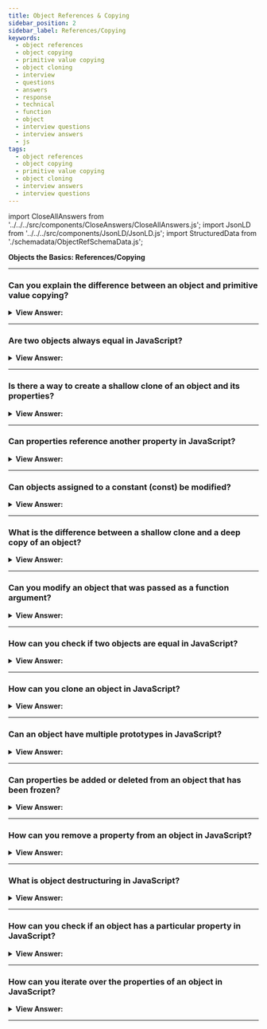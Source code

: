 ```yaml
---
title: Object References & Copying
sidebar_position: 2
sidebar_label: References/Copying
keywords:
  - object references
  - object copying
  - primitive value copying
  - object cloning
  - interview
  - questions
  - answers
  - response
  - technical
  - function
  - object
  - interview questions
  - interview answers
  - js
tags:
  - object references
  - object copying
  - primitive value copying
  - object cloning
  - interview answers
  - interview questions
---
```


import CloseAllAnswers from '../../../src/components/CloseAnswers/CloseAllAnswers.js';
import JsonLD from '../../../src/components/JsonLD/JsonLD.js';
import StructuredData from './schemadata/ObjectRefSchemaData.js';

<JsonLD data={StructuredData} />

<head>
  <title>Object References and Copying | JavaScript Frontend Phone Interview</title>
</head>

**Objects the Basics: References/Copying**

<CloseAllAnswers />

---

### Can you explain the difference between an object and primitive value copying?

<details>
  <summary><strong>View Answer:</strong></summary>
  <div>
  <div><strong>Interview Response:</strong> Primitive value copying duplicates the exact value. Object copying creates a reference to the original object; changes in either affect both.
</div><br />
  <div><strong className="codeExample">Code Example:</strong><br /><br />

  <div></div>

```js
// Here we put a copy of the message into the phrase:
let message = 'Hello!';
let phrase = message;

console.log(phrase); // returns 'Hello!'

phrase = 'Goodbye!';
console.log(phrase);
// returns 'Goodbye!', you can't do that with objects

// Copying a reference, but the object itself not duplicated

let user = { name: 'John' };

let admin = user;

admin.name = 'Pete'; // changed by the "admin" reference

alert(user.name); // 'Pete', changes are seen from the "user" reference

// Two objects are equal only if they are the same object.

let a = {};
let b = a; // copy the reference

alert(a == b); // true, both variables reference the same object
alert(a === b); // true
```

  </div>
  </div>
</details>

---

### Are two objects always equal in JavaScript?

<details>
  <summary><strong>View Answer:</strong></summary>
  <div>
  <div><strong>Interview Response:</strong> No, two objects are not always equal in JavaScript. They are only equal if they refer to the same object in memory.
</div><br />
  <div><strong className="codeExample">Code Example:</strong><br /><br />

  <div></div>

```js
// Both are equal objects reference the same object literal
let a = {};
let b = a; // copy the reference

alert(a == b); // true, both variables reference the same object
alert(a === b); // true

////////////////////////////

// two independent objects

let a = {};
let b = {};

alert(a == b); // false
```

  </div>
  </div>
</details>

---

### Is there a way to create a shallow clone of an object and its properties?

<details>
  <summary><strong>View Answer:</strong></summary>
  <div>
  <div><strong>Interview Response:</strong> Yes, you can create a shallow clone in JavaScript using Object.assign(&#123;&#125;, yourObject) or using the spread syntax &#123;...yourObject&#125;. Both methods duplicate only the top-level properties.
</div><br />
  <div><strong className="codeExample">Code Example:</strong>Using Object.assign():<br /><br />

  <div></div>

```js
let user = {
  name: 'John',
  age: 30,
};

let clone = {}; // the new empty object

// let's copy all user properties into it
for (let key in user) {
  clone[key] = user[key];
}

// now clone is a fully independent object with the same content
clone.name = 'Pete'; // changed the data in it

console.log(user.name); // still John in the original object

////////////////////////////

// We also can use Object.assign to replace for..in loop for simple cloning:

let user = {
  name: 'John',
  age: 30,
};

let clone = Object.assign({}, user);

// Using the spread syntax:
const originalObject = { name: 'John', age: 25 };
const clonedObject = { ...originalObject };

console.log(clonedObject); // { name: 'John', age: 25 }
```

  </div>
  </div>
</details>

---

### Can properties reference another property in JavaScript?

<details>
  <summary><strong>View Answer:</strong></summary>
  <div>
  <div><strong>Interview Response:</strong> Yes, properties can reference another property in JavaScript through object property referencing or using computed property names. This also occurs when a property holds an object as its value and has individual properties. In such cases, the parent property references the nested properties.
</div><br />
  <div><strong className="codeExample">Code Example:</strong><br /><br />

  <div></div>

```javascript
let user = {
  name: 'John',
  // The sizes property references the height and width properties
  sizes: {
    height: 182,
    width: 50,
  },
};

console.log(user.sizes.height); // 182
```

:::note

Notably, this means that values of properties are not necessarily primitive.

:::

  </div>
  </div>
</details>

---

### Can objects assigned to a constant (const) be modified?

<details>
  <summary><strong>View Answer:</strong></summary>
  <div>
  <div><strong>Interview Response:</strong> Yes, objects assigned to a constant (const) can be modified, but the variable cannot be reassigned to a different object.
</div><br />
  <div><strong>Technical Response:</strong> The object can be modified, but the declared variable cannot. The reason behind this is that the variable is constant, it must always reference the same object, but the properties of that object are free to change.
</div><br />
  <div><strong className="codeExample">Code Example:</strong><br /><br />

  <div></div>

```js
const user = {
  name: 'John',
};

user.name = 'Pete'; // (*)

console.log(user.name); // Pete
```

  </div>
  </div>
</details>

---

### What is the difference between a shallow clone and a deep copy of an object?

<details>
  <summary><strong>View Answer:</strong></summary>
  <div>
  <div><strong>Interview Response:</strong> A shallow clone copies an object and its direct properties, but not nested objects. A deep copy duplicates an object and all nested objects, creating independent copies.
  </div>
  </div>
</details>

---

### Can you modify an object that was passed as a function argument?

<details>
  <summary><strong>View Answer:</strong></summary>
  <div>
  <div><strong>Interview Response:</strong> Yes, if an object is passed as a function argument, modifications inside the function will affect the original Object because objects in JavaScript are passed by reference.</div><br />
  <div><strong className="codeExample">Code Example:</strong><br /><br />

  <div></div>

```js
let obj = { name: 'Original' };

function modifyObject(inputObj) {
    inputObj.name = 'Modified';
}

console.log(obj); // Outputs: { name: 'Original' }
modifyObject(obj);
console.log(obj); // Outputs: { name: 'Modified' }
```

  </div>
  </div>
</details>

---

### How can you check if two objects are equal in JavaScript?

<details>
  <summary><strong>View Answer:</strong></summary>
  <div>
  <div><strong>Interview Response:</strong> In JavaScript, you can use JSON.stringify(obj1) === JSON.stringify(obj2) to check if two objects are equal. However, this method only works with objects without methods or circular references.</div><br />
  <div><strong className="codeExample">Code Example:</strong><br /><br />

  <div></div>

```js
let obj1 = { name: 'Alice', age: 30 };
let obj2 = { name: 'Alice', age: 30 };

if(JSON.stringify(obj1) === JSON.stringify(obj2)) {
    console.log("Objects are equal");
} else {
    console.log("Objects are not equal");
}
```

  </div>
  </div>
</details>

---

### How can you clone an object in JavaScript?

<details>
  <summary><strong>View Answer:</strong></summary>
  <div>
  <div><strong>Interview Response:</strong> You can create a shallow clone using Object.assign({}, obj) and a deep clone using JSON.parse(JSON.stringify(obj)). However, the latter doesn't handle functions or circular references.</div><br />
  <div><strong className="codeExample">Code Example:</strong><br /><br />

  <div></div>

```js
let obj = { name: 'Alice', age: 30 };

// Shallow clone
let shallowClone = Object.assign({}, obj);
console.log(shallowClone); // Outputs: { name: 'Alice', age: 30 }

// Deep clone
let deepClone = JSON.parse(JSON.stringify(obj));
console.log(deepClone); // Outputs: { name: 'Alice', age: 30 }
```

<p>In this example, Object.assign({}, obj) creates a new object and copies over the properties of obj to the new object. The JSON.parse(JSON.stringify(obj)) line first converts obj into a string, and then parses it back into a new object, effectively creating a deep clone.</p>

  </div>
  </div>
</details>

---

### Can an object have multiple prototypes in JavaScript?

<details>
  <summary><strong>View Answer:</strong></summary>
  <div>
  <div><strong>Interview Response:</strong> No, an object in JavaScript can only have one prototype, defined by its internal [[Prototype]] property. However, prototypes themselves can have their own prototypes, creating a prototype chain.</div><br />
  <div><strong className="codeExample">Code Example:</strong><br /><br />

  <div></div>

```js
// create a prototype object
let animal = {
  kind: 'mammal',
  sound: function() {
    return 'generic animal sound';
  }
};

// create an object with animal as its prototype
let dog = Object.create(animal);
dog.bark = function() {
  return 'woof';
};

console.log(dog.kind); // prints "mammal"
console.log(dog.sound()); // prints "generic animal sound"
console.log(dog.bark()); // prints "woof"
```

<p>In this example, dog object has animal as its prototype.</p>

  </div>
  </div>
</details>

---

### Can properties be added or deleted from an object that has been frozen?

<details>
  <summary><strong>View Answer:</strong></summary>
  <div>
  <div><strong>Interview Response:</strong> No, once an object is frozen using Object.freeze(), you cannot add, change, or delete properties. Any attempt to do so will fail silently or throw an error.</div><br />
  <div><strong className="codeExample">Code Example:</strong><br /><br />

  <div></div>

```js
let obj = { name: 'John' };

// freeze the object
Object.freeze(obj);

// attempt to add, modify, or delete properties
obj.age = 30; // will fail silently or throw an error in strict mode
obj.name = 'Jane'; // will fail silently or throw an error in strict mode
delete obj.name; // will fail silently or throw an error in strict mode

console.log(obj); // { name: 'John' }
```

<p>In this example, all attempts to modify the object after it has been frozen are unsuccessful.</p>

  </div>
  </div>
</details>

---

### How can you remove a property from an object in JavaScript?

<details>
  <summary><strong>View Answer:</strong></summary>
  <div>
  <div><strong>Interview Response:</strong> You can remove a property from an object in JavaScript using the `delete` operator. For example: `delete object.propertyName;` or `delete object['propertyName'];`.
  </div>
  </div>
</details>

---

### What is object destructuring in JavaScript?

<details>
  <summary><strong>View Answer:</strong></summary>
  <div>
  <div><strong>Interview Response:</strong> Object destructuring is a way to extract individual properties from an object and assign them to variables with the same name. This can make code more concise and readable.</div><br />
  <div><strong className="codeExample">Code Example:</strong><br /><br />

  <div></div>

```js
let person = { name: 'John', age: 30 };
let { name, age } = person;
console.log(name, age); // "John" 30
```

  </div>
  </div>
</details>

---

### How can you check if an object has a particular property in JavaScript?

<details>
  <summary><strong>View Answer:</strong></summary>
  <div>
  <div><strong>Interview Response:</strong> You can use the hasOwnProperty method or the in keyword. For example: object.hasOwnProperty('propertyName') or 'propertyName' in object.
  </div><br />
  <div><strong className="codeExample">Code Example:</strong><br /><br />

  <div></div>

```js
const object = { name: 'John', age: 30 };

// Using hasOwnProperty method
console.log(object.hasOwnProperty('name')); // true
console.log(object.hasOwnProperty('address')); // false

// Using in operator
console.log('name' in object); // true
console.log('address' in object); // false
```

  </div>
  </div>
</details>

---

### How can you iterate over the properties of an object in JavaScript?

<details>
  <summary><strong>View Answer:</strong></summary>
  <div>
  <div><strong>Interview Response:</strong> You can use a for...in loop to iterate over the properties of an object. The loop will execute once for each property of the object, and you can access each property using its name within the loop.</div><br />
  <div><strong className="codeExample">Code Example:</strong><br /><br />

  <div></div>

```js
for (let key in object) {
  console.log(key, object[key]);
}
```

  </div>
  </div>
</details>

---
